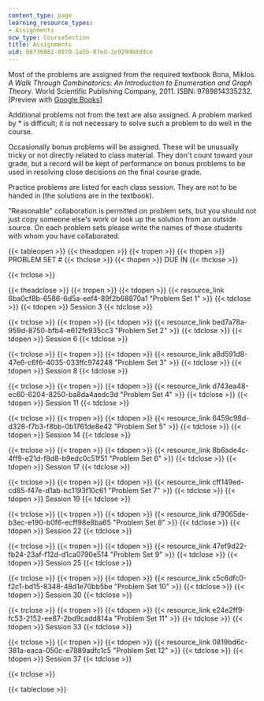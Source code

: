 ```yaml
---
content_type: page
learning_resource_types:
- Assignments
ocw_type: CourseSection
title: Assignments
uid: 88f36882-0870-1a5b-07ed-2e929d68ddce
---
```


Most of the problems are assigned from the required textbook Bona, Miklos. _A Walk Through Combinatorics: An Introduction to Enumeration and Graph Theory_. World Scientific Publishing Company, 2011. ISBN: 9789814335232. \[Preview with [Google Books](http://books.google.com/books?id=TzJ2L9ZmlQUC&pg=PAfrontcover)\]

Additional problems not from the text are also assigned. A problem marked by \* is difficult; it is not necessary to solve such a problem to do well in the course.

Occasionally bonus problems will be assigned. These will be unusually tricky or not directly related to class material. They don't count toward your grade, but a record will be kept of performance on bonus problems to be used in resolving close decisions on the final course grade.

Practice problems are listed for each class session. They are not to be handed in (the solutions are in the textbook).

"Reasonable" collaboration is permitted on problem sets, but you should not just copy someone else's work or look up the solution from an outside source. On each problem sets please write the names of those students with whom you have collaborated.

{{< tableopen >}}
{{< theadopen >}}
{{< tropen >}}
{{< thopen >}}
PROBLEM SET #
{{< thclose >}}
{{< thopen >}}
DUE IN
{{< thclose >}}

{{< trclose >}}

{{< theadclose >}}
{{< tropen >}}
{{< tdopen >}}
{{< resource_link 6ba0cf8b-6586-6d5a-eef4-89f2b68870a1 "Problem Set 1" >}}
{{< tdclose >}}
{{< tdopen >}}
Session 3
{{< tdclose >}}

{{< trclose >}}
{{< tropen >}}
{{< tdopen >}}
{{< resource_link bed7a78a-959d-8750-bfb4-e612fe935cc3 "Problem Set 2" >}}
{{< tdclose >}}
{{< tdopen >}}
Session 6
{{< tdclose >}}

{{< trclose >}}
{{< tropen >}}
{{< tdopen >}}
{{< resource_link a8d591d8-47e6-c6f6-4035-033ffc974248 "Problem Set 3" >}}
{{< tdclose >}}
{{< tdopen >}}
Session 8
{{< tdclose >}}

{{< trclose >}}
{{< tropen >}}
{{< tdopen >}}
{{< resource_link d743ea48-ec60-6204-8250-ba8da4aedc3d "Problem Set 4" >}}
{{< tdclose >}}
{{< tdopen >}}
Session 11
{{< tdclose >}}

{{< trclose >}}
{{< tropen >}}
{{< tdopen >}}
{{< resource_link 6459c98d-d328-f7b3-f8bb-0b1761de8e42 "Problem Set 5" >}}
{{< tdclose >}}
{{< tdopen >}}
Session 14
{{< tdclose >}}

{{< trclose >}}
{{< tropen >}}
{{< tdopen >}}
{{< resource_link 8b6ade4c-4ff9-e21d-f8d8-b9edc0c51f51 "Problem Set 6" >}}
{{< tdclose >}}
{{< tdopen >}}
Session 17
{{< tdclose >}}

{{< trclose >}}
{{< tropen >}}
{{< tdopen >}}
{{< resource_link cff149ed-cd85-f47e-d1ab-bc1193f10c61 "Problem Set 7" >}}
{{< tdclose >}}
{{< tdopen >}}
Session 19
{{< tdclose >}}

{{< trclose >}}
{{< tropen >}}
{{< tdopen >}}
{{< resource_link d79065de-b3ec-e190-b0f6-ecff98e8ba65 "Problem Set 8" >}}
{{< tdclose >}}
{{< tdopen >}}
Session 22
{{< tdclose >}}

{{< trclose >}}
{{< tropen >}}
{{< tdopen >}}
{{< resource_link 47ef9d22-fb24-23af-f12d-d1ca0790e514 "Problem Set 9" >}}
{{< tdclose >}}
{{< tdopen >}}
Session 25
{{< tdclose >}}

{{< trclose >}}
{{< tropen >}}
{{< tdopen >}}
{{< resource_link c5c6dfc0-f2c1-bd15-8348-48d1e70bb5be "Problem Set 10" >}}
{{< tdclose >}}
{{< tdopen >}}
Session 30
{{< tdclose >}}

{{< trclose >}}
{{< tropen >}}
{{< tdopen >}}
{{< resource_link e24e2ff9-fc53-2152-ee87-2bd9cadd814a "Problem Set 11" >}}
{{< tdclose >}}
{{< tdopen >}}
Session 33
{{< tdclose >}}

{{< trclose >}}
{{< tropen >}}
{{< tdopen >}}
{{< resource_link 0819bd6c-381a-eaca-050c-e7889adfc1c5 "Problem Set 12" >}}
{{< tdclose >}}
{{< tdopen >}}
Session 37
{{< tdclose >}}

{{< trclose >}}

{{< tableclose >}}